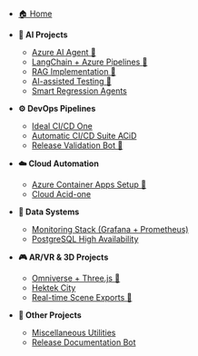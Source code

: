- [🏠 Home](/)

- **🤖 AI Projects**
  - [Azure AI Agent 🚀](/projects/ai-agent-azure.md)
  - [LangChain + Azure Pipelines 🚧](/projects/langchain-azure.md)
  - [RAG Implementation 🚧](/projects/rag-system.md)
  - [AI-assisted Testing 🚧](/projects/self-healing-tests.md)
  - [Smart Regression Agents](projects/smart-regression.md)

- **⚙️ DevOps Pipelines**
  - [Ideal CI/CD One](/projects/devops-pipeline.md)
  - [Automatic CI/CD Suite ACiD](/projects/ai-agent-azure.md)
  - [Release Validation Bot 🚧](/projects/release-bot.md)

- **☁️ Cloud Automation**
  - [Azure Container Apps Setup 🚀](/projects/azure-container.md)
  - [Cloud Acid-one](/projects/cloud-automation.md)

- **💾 Data Systems**
  - [Monitoring Stack (Grafana + Prometheus)](/projects/monitoring-stack.md)
  - [PostgreSQL High Availability](/projects/postgresql.md)

- **🎮 AR/VR & 3D Projects**
  - [Omniverse + Three.js 🚀](/projects/omniverse-threejs.md)
  - [Hektek City](/projects/r3d-projects.md)
  - [Real-time Scene Exports 🚀](/projects/scene-exports.md)

- **🧩 Other Projects**
  - [Miscellaneous Utilities](/projects/dev-prototypes.md)
  - [Release Documentation Bot](/projects/ht-docbot.md)

